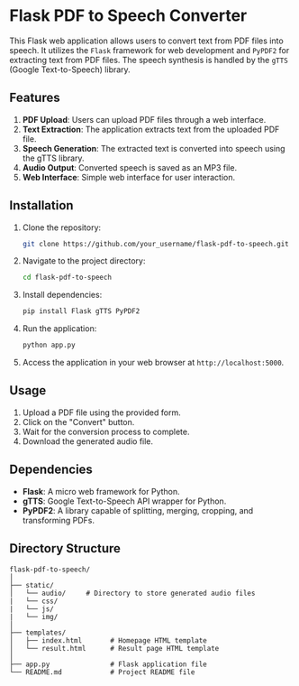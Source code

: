 # Flask PDF to Speech Converter

This Flask web application allows users to convert text from PDF files into speech. It utilizes the `Flask` framework for web development and `PyPDF2` for extracting text from PDF files. The speech synthesis is handled by the `gTTS` (Google Text-to-Speech) library.

## Features

1. **PDF Upload**: Users can upload PDF files through a web interface.
2. **Text Extraction**: The application extracts text from the uploaded PDF file.
3. **Speech Generation**: The extracted text is converted into speech using the gTTS library.
4. **Audio Output**: Converted speech is saved as an MP3 file.
5. **Web Interface**: Simple web interface for user interaction.

## Installation

1. Clone the repository:

   ```bash
   git clone https://github.com/your_username/flask-pdf-to-speech.git
   ```

2. Navigate to the project directory:

   ```bash
   cd flask-pdf-to-speech
   ```

3. Install dependencies:

   ```bash
   pip install Flask gTTS PyPDF2
   ```

4. Run the application:

   ```bash
   python app.py
   ```

5. Access the application in your web browser at `http://localhost:5000`.

## Usage

1. Upload a PDF file using the provided form.
2. Click on the "Convert" button.
3. Wait for the conversion process to complete.
4. Download the generated audio file.

## Dependencies

- **Flask**: A micro web framework for Python.
- **gTTS**: Google Text-to-Speech API wrapper for Python.
- **PyPDF2**: A library capable of splitting, merging, cropping, and transforming PDFs.

## Directory Structure

```
flask-pdf-to-speech/
│
├── static/
│   └── audio/     # Directory to store generated audio files
|   └── css/
|   └── js/
|   └── img/
│
├── templates/
│   ├── index.html       # Homepage HTML template
│   └── result.html      # Result page HTML template
│
├── app.py               # Flask application file
└── README.md            # Project README file
```
